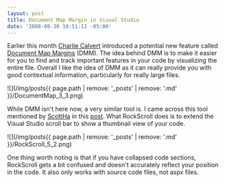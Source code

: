 ```yaml
---
layout: post
title: Document Map Margin in Visual Studio
date: '2008-08-30 10:51:12 -05:00'
---
```


Earlier this month [Charlie Calvert](http://blogs.msdn.com/charlie/default.aspx) introduced a potential new feature called [Document Map Margins](http://code.msdn.microsoft.com/vslangfutures/Wiki/View.aspx?title=Document%20Map%20Margin&referringTitle=Home) (DMM). The idea behind DMM is to make it easier for you to find and track important features in your code by visualizing the entire file. Overall I like the idea of DMM as it can really provide you with good contextual information, particularly for really large files.

![](/img/posts{{ page.path | remove: '_posts' | remove: '.md' }}/DocumentMap_3_3.png) 

While DMM isn't here now, a very similar tool is. I came across this tool mentioned by [ScottHa](http://www.hanselman.com/blog/) in this [post](http://www.hanselman.com/blog/IntroducingRockScroll.aspx). What RockScroll does is to extend the Visual Studio scroll bar to show a thumbnail view of your code. 

![](/img/posts{{ page.path | remove: '_posts' | remove: '.md' }}/RockScroll_5_2.png) 

One thing worth noting is that if you have collapsed code sections, RockScroll gets a bit confused and doesn't accurately reflect your position in the code. It also only works with source code files, not aspx files.
